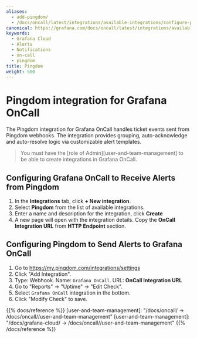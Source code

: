 ```yaml
---
aliases:
  - add-pingdom/
  - /docs/oncall/latest/integrations/available-integrations/configure-pingdom/
canonical: https://grafana.com/docs/oncall/latest/integrations/available-integrations/configure-pingdom/
keywords:
  - Grafana Cloud
  - Alerts
  - Notifications
  - on-call
  - pingdom
title: Pingdom
weight: 500
---
```


# Pingdom integration for Grafana OnCall

The Pingdom integration for Grafana OnCall handles ticket events sent from Pingdom webhooks.
The integration provides grouping, auto-acknowledge and auto-resolve logic via customizable alert templates.

> You must have the [role of Admin][user-and-team-management] to be able to create integrations in Grafana OnCall.

## Configuring Grafana OnCall to Receive Alerts from Pingdom

1. In the **Integrations** tab, click **+ New integration**.
2. Select **Pingdom** from the list of available integrations.
3. Enter a name and description for the integration, click **Create**
4. A new page will open with the integration details. Copy the **OnCall Integration URL** from **HTTP Endpoint** section.

## Configuring Pingdom to Send Alerts to Grafana OnCall

1. Go to <https://my.pingdom.com/integrations/settings>
2. Click "Add Integration".
3. Type: Webhook. Name: `Grafana OnCall`. URL: **OnCall Integration URL**
4. Go to "Reports" -> "Uptime" -> "Edit Check".
5. Select `Grafana OnCall` integration in the bottom.
6. Click "Modify Check" to save.

{{% docs/reference %}}
[user-and-team-management]: "/docs/oncall/ -> /docs/oncall/<ONCALL VERSION>/user-and-team-management"
[user-and-team-management]: "/docs/grafana-cloud/ -> /docs/oncall/<ONCALL VERSION>/user-and-team-management"
{{% /docs/reference %}}
